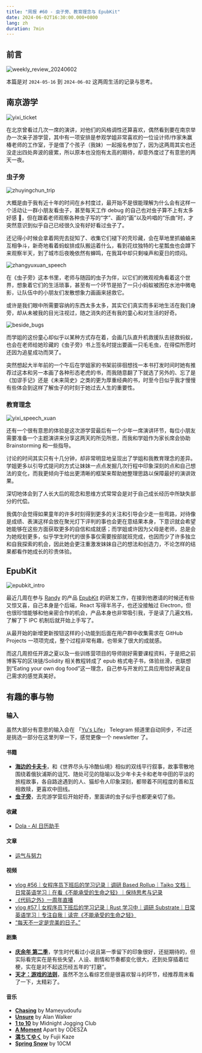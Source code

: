 ```yaml
---
title: "周报 #60 - 虫子旁、教育理念与 EpubKit"
date: 2024-06-02T16:30:00.000+0800
lang: zh
duration: 7min
---
```




## 前言

![weekly_review_20240602](https://image.pseudoyu.com/images/weekly_review_20240602.png)

本篇是对 `2024-05-16` 到 `2024-06-02` 这两周生活的记录与思考。

## 南京游学

![yixi_ticket](https://image.pseudoyu.com/images/yixi_ticket.jpg)

在北京曾看过几次一席的演讲，对他们的风格调性还算喜欢，偶然看到要在南京举办一次亲子游学营，其中有一项安排是参观学姐非常喜欢的一位设计师/作家朱赢椿老师的工作室，于是借了个孩子（我妹）一起报名参加了，因为这两周其实也还没走出四处奔波的疲累，所以原本也没抱有太高的期待，却意外度过了有意思的两天一夜。

### 虫子旁

![zhuyingchun_trip](https://image.pseudoyu.com/images/zhuyingchun_trip.jpg)

大概是由于我有近十年的时间在乡村度过，最开始不是很能理解为什么会有这样一个活动让一群小朋友看虫子，甚至每天工作 debug 的自己也对虫子算不上有太多好感 🤣，但在跟着老师观察各种虫子写的“字”、画的“画”以及吟唱的“乐曲”时，才突然意识到似乎自己已经很久没有好好看过虫子了。

还记得小时候会拿着网兜去捉知了、收集它们褪下的壳珍藏，会在草地里抓蛐蛐来互相争斗，新奇地看着蚂蚁排成队搬运着什么，看到花纹独特的七星瓢虫也会蹲下来观察半天，到了城市后夜晚依然有蝉鸣，在我耳中却只剩噪声和夏日的烦闷。

![zhangyuxuan_speech](https://image.pseudoyu.com/images/zhangyuxuan_speech.jpg)

在《虫子旁》这本书里，老师与随园的虫子为伴，以它们的微观视角看着这个世界，想象着它们的生活琐事，甚至有一个环节是拍了一只小蚂蚁被困在水池中微电影，让队伍中的小朋友们发散想象力画画来拯救它。

或许是我们眼中所需要容纳的东西太多太多，其实它们真实而多彩地生活在我们身旁，却从未被我的目光注视过，随之消失的还有我的童心和对生活的好奇。

![beside_bugs](https://image.pseudoyu.com/images/beside_bugs.jpg)

而学姐的这份童心却似乎以某种方式存在着，会画几队直升机救援队去拯救蚂蚁，也会在老师给她珍藏的《虫子旁》书上签名时提出要画一只毛毛虫，在得偿所愿时还因为追星成功而哭了。

突然想起大半年前的一个午后在学姐家的书架前徘徊想找一本书打发时间时她有推荐过这本和另一本画了各种形态老虎的书，而我随意翻了下就选了另外的、忘了是《加谬手记》还是《未来简史》之类的更为厚重经典的书，时至今日似乎我才慢慢有些体会到这样了解虫子的时刻于她过去人生的重要性。

### 教育理念

![yixi_speech_xuan](https://image.pseudoyu.com/images/yixi_speech_xuan.jpg)

还有一个很有意思的体验是这次游学营最后有一个少年一席演讲环节，每位小朋友需要准备一个主题演讲来分享这两天的所见所思，而我和学姐作为家长席会协助 Brainstorming 和一些指导。

讨论的时间其实只有十几分钟，却非常明显地呈现出了学姐和我教育理念的差异。学姐更多以引导式提问的方式让妹妹一点点发掘几次行程中印象深刻的点和自己想法的变化，而我更倾向于给出更清晰的框架来帮助她整理思路以保障最好的演讲效果。

深切地体会到了人长大后的观念和思维方式常常会是对于自己成长经历中所缺失部分的代偿。

我偶尔会觉得如果童年的许多时刻得到更多的关注和引导会少走一些弯路，对待像是成绩、表演这样会放在聚光灯下评判的事也会更在意结果本身，下意识就会希望她能够在这些方面获取更多的自信和成就感；而学姐或许因为父母是老师，总是会为她规划更多，似乎学生时代的很多事仅需要按部就班完成，也因而少了许多独立和自我探索的机会，因此她会更注重激发妹妹自己的想法和创造力，不论怎样的结果都看作她成长的珍贵体验。

## EpubKit

![epubkit_intro](https://image.pseudoyu.com/images/epubkit_intro.png)

最近几周在参与 [Randy](https://lutaonan.com/) 的产品 [EpubKit](https://epubkit.app/) 的研发工作，在接到他邀请的时候还有些又惊又喜，自己本身是个后端，React 写得半吊子，也还没接触过 Electron，但也很珍惜能够和他亲密合作的机会，产品本身也非常吸引我，于是读了几遍文档，了解了下 IPC 机制后就开始上手写了。

从最开始的新增更新按钮这样的小功能到后面在用户群中收集需求在 GitHub Projects 一项项完成，整个过程非常有趣，也带来了很大的成就感。

而这几周担任开源之夏以及一些训练营项目的导师刚好需要课程资料，于是把之前博客写的区块链/Solidity 相关教程转成了 epub 格式电子书，体验丝滑，也联想到“Eating your own dog food”这一理念，自己参与开发的工具应用恰好满足自己需求的感觉真美好。

## 有趣的事与物

### 输入

虽然大部分有意思的输入会在 「[Yu's Life](https://t.me/pseudoyulife)」 Telegram 频道里自动同步，不过还是挑选一部分在这里列举一下，感觉更像一个 newsletter 了。

#### 书籍

- [**海边的卡夫卡**](https://book.douban.com/subject/30144095/)，和《世界尽头与冷酷仙境》相似的双线平行叙事，故事零散地围绕着俄狄浦斯的诅咒、随处可见的隐喻以及少年卡夫卡和老年中田的平淡的旅程故事，各自路途遇到的人、猫却令人印象深刻，都带着不同程度的善和互相救赎，更喜欢中田线。
- [**虫子旁**](https://book.douban.com/subject/35171215/)，去完游学营后开始好奇，里面讲的虫子似乎也都更亲切了些。

#### 收藏

- [Dola - AI 日历助手](https://heydola.com/)

#### 文章

- [运气与努力](https://1byte.io/articles/luck/)

#### 视频

- [vlog #56｜女程序员下班后的学习记录｜调研 Based Rollup｜Taiko 文档｜日常英语学习｜在看《不能承受的生命之轻》｜保持思考与记录](https://www.bilibili.com/video/BV1Kr421L7uD)
- [《代码之外》一周年直播](https://www.youtube.com/watch?v=acxiTIm0CzY)
- [vlog #57 | 女程序员下班后的学习记录｜Rust 学习中｜调研 Substrate｜日常英语学习｜专注自我｜读完《不能承受的生命之轻》](https://www.bilibili.com/video/BV1ei421S7hc)
- [“每天不一定是完美的日子。”](https://www.bilibili.com/video/BV1if421d7uz)

#### 剧集

- [**庆余年 第二季**](http://movie.douban.com/subject/34937650/)，学生时代看过小说且第一季留下的印象很好，还挺期待的，但实际看完实在是有些失望，人设、剧情和节奏都变化很大，还到处穿插着烂梗，实在是对不起这历经五年的“打磨”。
- [**天才：游戏的法则**](http://movie.douban.com/subject/25777620/)，虽然不怎么看综艺但是很喜欢智斗的环节，经推荐周末看了一下，太精彩了。

#### 音乐

- [**Chasing**](https://open.spotify.com/track/2inHbB2phEpzpvJmjJbHGn) by Mameyudoufu
- [**Unsure**](https://open.spotify.com/track/0QUavh8qOxWeGutYZHgymz) by Alan Walker
- [**1 to 10**](https://open.spotify.com/track/23vGlzvoccr0VVm62GTxjG) by Midnight Jogging Club
- [**A Moment**](https://open.spotify.com/track/59wlTaYOL5tDUgXnbBQ3my) Apart by ODESZA
- [**満ちてゆく**](https://open.spotify.com/track/5glPFBAuA1C85tBcVWVzvO) by Fujii Kaze
- [**Spring Snow**](https://open.spotify.com/track/0tCr7DoUBSdtdSl0rxZmct) by 10CM
